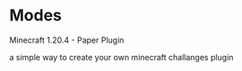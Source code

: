 # Modes
Minecraft 1.20.4 - Paper Plugin

a simple way to create your own minecraft challanges plugin
